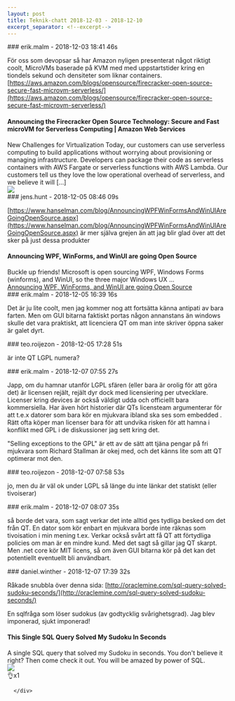 ```yaml
---
layout: post
title: Teknik-chatt 2018-12-03 - 2018-12-10
excerpt_separator: <!--excerpt-->
---
```

<section class="message" markdown="1">
### erik.malm - 2018-12-03 18:41 46s

För oss som devopsar så har Amazon nyligen presenterat något riktigt coolt, MicroVMs baserade på KVM med med uppstartstider kring en tiondels sekund och densiteter som liknar containers.
[https://aws.amazon.com/blogs/opensource/firecracker-open-source-secure-fast-microvm-serverless/](https://aws.amazon.com/blogs/opensource/firecracker-open-source-secure-fast-microvm-serverless/)

<div class="attachment"><h4>Announcing the Firecracker Open Source Technology: Secure and Fast microVM for Serverless Computing | Amazon Web Services</h4><div class="text">New Challenges for Virtualization Today, our customers can use serverless computing to build applications without worrying about provisioning or managing infrastructure. Developers can package their code as serverless containers with AWS Fargate or serverless functions with AWS Lambda. Our customers tell us they love the low operational overhead of serverless, and we believe it will […]</div>
<a href="https://aws.amazon.com/blogs/opensource/firecracker-open-source-secure-fast-microvm-serverless/"><img src="https://d2908q01vomqb2.cloudfront.net/ca3512f4dfa95a03169c5a670a4c91a19b3077b4/2018/11/24/Firecracker-logo-1260x314.png" fallback="Announcing the Firecracker Open Source Technology: Secure and Fast microVM for Serverless Computing | Amazon Web Services"/></a></div>
    
</section>
<section class="message" markdown="1">
### jens.hunt - 2018-12-05 08:46 09s

[https://www.hanselman.com/blog/AnnouncingWPFWinFormsAndWinUIAreGoingOpenSource.aspx](https://www.hanselman.com/blog/AnnouncingWPFWinFormsAndWinUIAreGoingOpenSource.aspx) är mer själva grejen än att jag blir glad över att det sker på just dessa produkter

<div class="attachment"><h4>Announcing WPF, WinForms, and WinUI are going Open Source</h4><div class="text">Buckle up friends! Microsoft is open sourcing WPF, Windows Forms (winforms), and WinUI, so the three major Windows UX ...</div>
<a href="https://www.hanselman.com/blog/AnnouncingWPFWinFormsAndWinUIAreGoingOpenSource.aspx">Announcing WPF, WinForms, and WinUI are going Open Source</a></div>
    
</section>
<section class="message" markdown="1">
### erik.malm - 2018-12-05 16:39 16s

Det är ju lite coolt, men jag kommer nog att fortsätta känna antipati av bara farten.
Men om GUI bitarna faktiskt portas någon annanstans än windows skulle det vara praktiskt, att licenciera QT om man inte skriver öppna saker är galet dyrt.
</section>
<section class="message" markdown="1">
### teo.roijezon - 2018-12-05 17:28 51s

är inte QT LGPL numera?
</section>
<section class="message" markdown="1">
### erik.malm - 2018-12-07 07:55 27s

Japp, om du hamnar utanför LGPL sfären (eller bara är orolig för att göra det) är licensen rejält, rejält dyr dock med licensiering per utvecklare. Licenser kring devices är också väldigt udda och officiellt bara kommersiella. Har även hört historier där QTs licensteam argumenterar för att t.e.x datorer som bara kör en mjukvara ibland ska ses som embedded . Rätt ofta köper man licenser bara för att undvika risken för att hamna i konflikt med GPL i de diskussioner jag sett kring det.

"Selling exceptions to the GPL" är ett av de sätt att tjäna pengar på fri mjukvara som Richard Stallman är okej med, och det känns lite som att QT optimerar mot den.
</section>
<section class="message" markdown="1">
### teo.roijezon - 2018-12-07 07:58 53s

jo, men du är väl ok under LGPL så länge du inte länkar det statiskt (eller tivoiserar)
</section>
<section class="message" markdown="1">
### erik.malm - 2018-12-07 08:07 35s

så borde det vara, som sagt verkar det inte alltid ges tydliga besked om det från QT. En dator som kör enbart en mjukvara borde inte räknas som tivoisation i min mening t.ex.
Verkar också svårt att få QT att förtydliga policies om man är en mindre kund. Med det sagt så gillar jag QT skarpt.
Men .net core kör MIT licens, så om även GUI bitarna kör på det kan det potentiellt eventuellt bli användbart.
</section>
<section class="message" markdown="1">
### daniel.winther - 2018-12-07 17:39 32s

Råkade snubbla över denna sida:
[http://oraclemine.com/sql-query-solved-sudoku-seconds/](http://oraclemine.com/sql-query-solved-sudoku-seconds/)

En sqlfråga som löser sudokus (av godtycklig svårighetsgrad). Jag blev imponerad, sjukt imponerad! 

<div class="attachment"><h4>This Single SQL Query Solved My Sudoku In Seconds</h4><div class="text">A single SQL query that solved my Sudoku in seconds. You don't believe it right? Then come check it out. You will be amazed by power of SQL.</div>
<a href="http://oraclemine.com/sql-query-solved-sudoku-seconds/"><img src="http://oraclemine.com/wp-content/uploads/2018/02/This-SQL-query-solved-my-sudoku-in-seconds.jpg" fallback="This Single SQL Query Solved My Sudoku In Seconds"/></a></div>
    
<div class="reactionsDiv">
<div class="reactionDiv">
<span title="joakoles reacted this way." class="reactionSpan">
👌x1</span>
</div>
     
      </div>
    

<!--excerpt-->
</section>